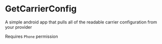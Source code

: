 # GetCarrierConfig

A simple android app that pulls all of the readable carrier configuration from your provider

Requires `Phone` permission

